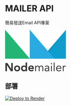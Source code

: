 # MAILER API

簡易發送Email API專案

![](/readme/cover.png)

## 部署
[![Deploy to Render](https://render.com/images/deploy-to-render-button.svg)](https://render.com/deploy)